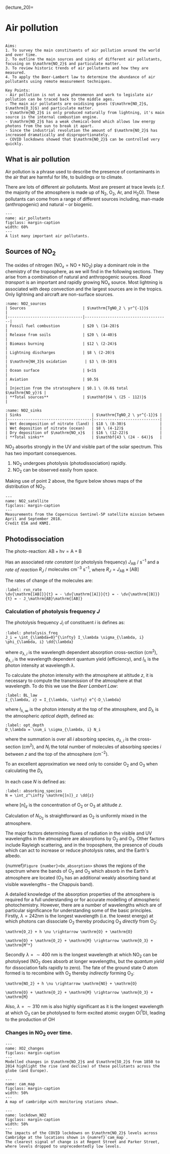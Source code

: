 (lecture_20)=
# Air pollution

```{rubric} Sources, sinks and trends
```

```{highlights}
Aims:
1. To survey the main constituents of air pollution around the world and over time.
2. To outline the main sources and sinks of different air pollutants, focusing on $\mathrm{NO_2}$ and particulate matter.
3. To review historic trends of air pollutants and how they are measured.
4. To apply the Beer-Lambert law to determine the abundance of air pollutants using remote measurement techniques.

Key Points:
- Air pollution is not a new phenomenon and work to legislate air pollution can be traced back to the middle ages.
- The main air pollutants are oxidising gases ($\mathrm{NO_2}$, $\mathrm{O_3}$) and particulate matter.
- $\mathrm{NO_2}$ is only produced naturally from lightning, it's main source is the internal combustion engine.
- $\mathrm{NO_2}$ has a weak chemical-bond which allows low energy photons from the sun to break it apart.
- Since the industrial revolution the amount of $\mathrm{NO_2}$ has increased dramatically and disproportionately.
- COVID lockdowns showed that $\mathrm{NO_2}$ can be controlled very quickly.
```

## What is air pollution

Air pollution is a phrase used to describe the presence of contaminants in the air that are harmful for life, to buildings or to climate.

There are lots of different air pollutants. Most are present at trace levels (c.f. the majority of the atmosphere is made up of $\mathrm{N_2}$, $\mathrm{O_2}$, $\mathrm{Ar}$, and $\mathrm{H_2O}$).
These pollutants can come from a range of different sources including, man-made (anthropogenic) and natural – or biogenic.

```{figure} figures/figure20.1.png
---
name: air_pollutants
figclass: margin-caption
width: 60%
---
A list many important air pollutants.
```

## Sources of $\mathrm{NO_2}$

The oxides of nitrogen ($\mathrm{NO}_x = \mathrm{NO} + \mathrm{NO_2}$) play a dominant role in the chemistry of the troposphere, as we will find in the following sections.
They arise from a combination of natural and anthropogenic sources.
_Road transport_ is an important and rapidly growing $\mathrm{NO_x}$ source.
Most lightning is associated with deep convection and the largest sources are in the tropics.
Only lightning and aircraft are non-surface sources.

```{table} Sources (and ranges of uncertainty) of atmospheric $\mathrm{NO_2}$.
:name: NO2_sources
| Sources                         | $\mathrm{TgNO_2 \ yr^{-1}}$         |
|---------------------------------|-------------------------------------|
| Fossil fuel combustion          | $20 \ (14-28)$                      |
| Release from soils              | $20 \ (4-40)$                       |
| Biomass burning                 | $12 \ (2-24)$                       |
| Lightning discharges            | $8 \ (2-20)$                        |
| $\mathrm{NH_3}$ oxidation        | $3 \ (0-10)$                       |
| Ocean surface                   | $<1$                                |
| Aviation                        | $0.5$                               |
| Injection from the stratosphere | $0.1 \ (0.6$ total $\mathrm{NO_y})$ |
| **Total sources**               | $\mathbf{64 \ (25 - 112)}$          |
```

```{table} Sinks (and ranges of uncertainty) of atmospheric $\mathrm{NO_2}$.
:name: NO2_sinks
| Sinks                               | $\mathrm{TgNO_2 \ yr^{-1}}$ |
|-------------------------------------|-----------------------------|
| Wet decomposition of nitrate (land) | $18 \ (8-30)$               |
| Wet deposition of nitrate (ocean)   | $8 \ (4-12)$                |
| Dry deposition of $\mathrm{NO_x}$   | $16 \ (12-22)$              |
| **Total sinks**                     | $\mathbf{43 \ (24 - 64)}$   |
```

$\mathrm{NO_2}$ absorbs strongly in the UV and visible part of the solar spectrum.
This has two important consequences.

1. $\mathrm{NO_2}$ undergoes photolysis (photodissociation) rapidly.
2. $\mathrm{NO_2}$ can be observed easily from space.

Making use of point 2 above, the figure below shows maps of the distribution of $\mathrm{NO_2}$.

```{figure} figures/figure20.3.jpg
---
name: NO2_satellite
figclass: margin-caption
---
Measurements from the Copernicus Sentinel-5P satellite mission between April and September 2018.
Credit ESA and KNMI.
```

## Photodissociation

The photo-reaction:
$\mathrm{AB} + \mathrm{h v} = \mathrm{A + B}$

Has an associated _rate constant_ (or photolysis frequency) $J_\mathrm{AB} \ / \ \mathrm{s^{-1}}$ and a _rate of reaction_ $R_J \ / \ \mathrm{molecules \ cm^{-3} \ s^{-1}}$, where $R_J = J_\mathrm{AB} \times \mathrm{[AB]}$

The rates of change of the molecules are:

```{math}
:label: rxn_rate
\dv{\mathrm{[AB]}}{t} = - \dv{\mathrm{[A]}}{t} = - \dv{\mathrm{[B]}}{t} = - J_\mathrm{AB}\mathrm{[AB]} 
```

### Calculation of photolysis frequency $J$

The photolysis frequency $J_i$ of constituent $i$ is defines as:

```{math}
:label: photolysis_freq
J_i = \int_{\lambda=0}^{\infty} I_\lambda \sigma_{\lambda, i} \phi_{\lambda, i} \dd{\lambda}
```

where $\sigma_{\lambda, i}$ is the wavelength dependent absorption cross-section $(\mathrm{cm^2})$, $\phi_{\lambda, i}$ is the wavelength dependent quantum yield (efficiency), and $I_\lambda$ is the photon intensity at wavelength $\lambda$.

To calculate the photon intensity with the atmosphere at altitude $z$, it is necessary to compute the transmission of the atmosphere at that wavelength.
To do this we use the _Beer Lambert Law_:

```{math}
:label: BL_law
I_{\lambda, z} = I_{\lambda, \infty} e^{-D_\lambda}
```

where $I_{\lambda, \infty}$ is the photon intensity at the top of the atmosphere, and $D_\lambda$ is the atmospheric _optical depth_, defined as:

```{math}
:label: opt_depth
D_\lambda = \sum_i \sigma_{\lambda, i} N_i
```

where the summation is over all $i$ absorbing species, $\sigma_{\lambda, i}$ is the cross-section $(\mathrm{cm^2})$, and $N_i$ the total number of molecules of absorbing species $i$ between $z$ and the top of the atmosphere ($\mathrm{cm^{-2}}$).

To an excellent approximation we need only to consider $\mathrm{O_2}$ and $\mathrm{O_3}$ when calculating the $D_\lambda$

In each case $N$ is defined as:

```{math}
:label: absorbing_species
N = \int_z^\infty \mathrm{[n]}_z \dd{z}
```

where $\mathrm{[n]}_z$ is the concentration of $\mathrm{O_2}$ or $\mathrm{O_3}$ at altitude $z$.

Calculation of $N_\mathrm{O_2}$ is straightforward as $\mathrm{O_2}$ is uniformly mixed in the atmosphere.

The major factors determining fluxes of radiation in the visible and UV wavelengths in the atmosphere are absorptions by $\mathrm{O_2}$ and $\mathrm{O_3}$.
Other factors include Rayleigh scattering, and in the troposphere, the presence of clouds which can act to increase or reduce photolysis rates, and the Earth's albedo.

{numref}`Figure {number}<Ox_absorption>` shows the regions of the spectrum where the bands of $\mathrm{O_2}$ and $\mathrm{O_3}$ which absorb in the Earth's atmosphere are located ($\mathrm{O_3}$ has an additional weakly absorbing band at visible wavelengths – the Chappuis band).

A detailed knowledge of the absorption properties of the atmosphere is required for a full understanding or for accurate modelling of atmospheric photochemistry.
However, there are a number of wavelengths which are of particular significance for understanding some of the basic principles.
Firstly, $\lambda = 242 \mathrm{nm}$ is the longest wavelength (i.e. the lowest energy) at which photons can dissociate $\mathrm{O_2}$ thereby producing $\mathrm{O_3}$ _directly_ from $\mathrm{O_2}$:

```{math}
\mathrm{O_2} + h \nu \rightarrow \mathrm{O} + \mathrm{O}
```

```{math}
\mathrm{O} + \mathrm{O_2} + \mathrm{M} \rightarrow \mathrm{O_3} + \mathrm{M^*}
```

Secondly $\lambda = \sim 400 \ \mathrm{nm}$ is the longest wavelength at which $\mathrm{NO_2}$ can be photolysed ($\mathrm{NO_2}$ does absorb at longer wavelengths, but the _quantum yield_ for dissociation falls rapidly to zero).
The fate of the ground state $\mathrm{O}$ atom formed is to recombine with $\mathrm{O_2}$ thereby _indirectly_ forming $\mathrm{O_3}$:

```{math}
\mathrm{NO_2} + h \nu \rightarrow \mathrm{NO} + \mathrm{O}
```

```{math}
\mathrm{O} + \mathrm{O_2} + \mathrm{M} \rightarrow \mathrm{O_3} + \mathrm{M}
```

Also, $\lambda = \sim 310 \ \mathrm{nm}$ is also highly significant as it is the longest wavelength at which $\mathrm{O_3}$ can be photolysed to form excited atomic oxygen $\mathrm{O(^1D)}$, leading to the production of $\mathrm{OH}$

### Changes in $\mathrm{NO_2}$ over time.

```{figure} figures/figure20.4.png
---
name: XO2_changes
figclass: margin-caption
---
Modelled changes in $\mathrm{NO_2}$ and $\mathrm{SO_2}$ from 1850 to 2014 highlight the rise (and decline) of these pollutants across the globe (and Europe).
```

```{figure} figures/figure20.5.png
---
name: cam_map
figclass: margin-caption
width: 50%
---
A map of cambridge with monitoring stations shown.
```

```{figure} figures/figure20.6.png
---
name: lockdown_NO2
figclass: margin-caption
width: 50%
---
The impacts of the COVID lockdowns on $\mathrm{NO_2}$ levels across Cambridge at the locations shown in {numref}`cam_map`.
The clearest signal of change is at Regent Street and Parker Street, where levels dropped to unprecedentedly low levels.
```
